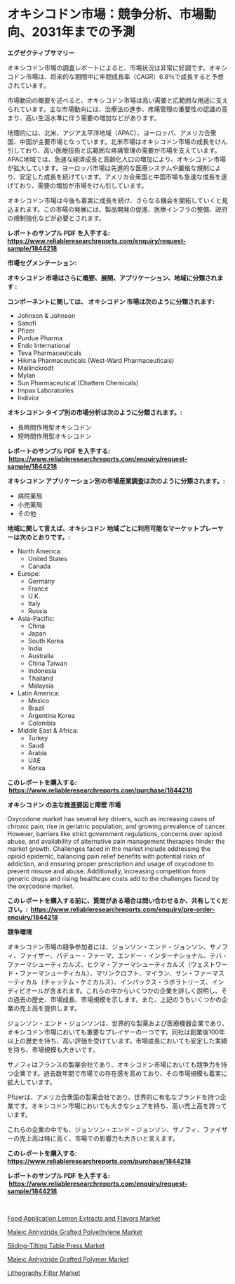 <p><h1>オキシコドン市場：競争分析、市場動向、2031年までの予測</h1></p><p><strong>エグゼクティブサマリー</strong></p>
<p><p>オキシコドン市場の調査レポートによると、市場状況は非常に好調です。オキシコドン市場は、将来的な期間中に年間成長率（CAGR）6.8％で成長すると予想されています。</p><p>市場動向の概要を述べると、オキシコドン市場は高い需要と広範囲な用途に支えられています。主な市場動向には、治療法の進歩、疼痛管理の重要性の認識の高まり、高い生活水準に伴う需要の増加などがあります。</p><p>地理的には、北米、アジア太平洋地域（APAC）、ヨーロッパ、アメリカ合衆国、中国が主要市場となっています。北米市場はオキシコドン市場の成長をけん引しており、高い医療技術と広範囲な疼痛管理の需要が市場を支えています。APAC地域では、急速な経済成長と高齢化人口の増加により、オキシコドン市場が拡大しています。ヨーロッパ市場は先進的な医療システムや厳格な規制により、安定した成長を続けています。アメリカ合衆国と中国市場も急速な成長を遂げており、需要の増加が市場をけん引しています。</p><p>オキシコドン市場は今後も着実に成長を続け、さらなる機会を開拓していくと見込まれます。この市場の発展には、製品開発の促進、医療インフラの整備、政府の規制強化などが必要とされます。</p></p>
<p><strong>レポートのサンプル PDF を入手する: <a href="https://www.reliableresearchreports.com/enquiry/request-sample/1844218">https://www.reliableresearchreports.com/enquiry/request-sample/1844218</a></strong></p>
<p><strong>市場セグメンテーション:</strong></p>
<p><strong> オキシコドン 市場はさらに概要、展開、アプリケーション、地域に分類されます :</strong></p>
<p><strong>コンポーネントに関しては、 オキシコドン 市場は次のように分類されます: &nbsp;</strong></p>
<p><ul><li>Johnson & Johnson</li><li>Sanofi</li><li>Pfizer</li><li>Purdue Pharma</li><li>Endo International</li><li>Teva Pharmaceuticals</li><li>Hikma Pharmaceuticals (West-Ward Pharmaceuticals)</li><li>Mallinckrodt</li><li>Mylan</li><li>Sun Pharmaceutical (Chattem Chemicals)</li><li>Impax Laboratories</li><li>Indivior</li></ul></p>
<p><strong> オキシコドン タイプ別の市場分析は次のように分類されます。:</strong></p>
<p><ul><li>長時間作用型オキシコドン</li><li>短時間作用型オキシコドン</li></ul></p>
<p><strong>レポートのサンプル PDF を入手する: &nbsp;<a href="https://www.reliableresearchreports.com/enquiry/request-sample/1844218">https://www.reliableresearchreports.com/enquiry/request-sample/1844218</a></strong></p>
<p><strong> オキシコドン アプリケーション別の市場産業調査は次のように分類されます。:</strong></p>
<p><ul><li>病院薬局</li><li>小売薬局</li><li>その他</li></ul></p>
<p><strong>地域に関して言えば、オキシコドン 地域ごとに利用可能なマーケットプレーヤーは次のとおりです。:</strong></p>
<p><ul>
    <li>
        North America:
        <ul>
            <li>United States</li>
            <li>Canada</li>
        </ul>
    </li>
    <li>
        Europe:
        <ul>
            <li>Germany</li>
            <li>France</li>
            <li>U.K.</li>
            <li>Italy</li>
            <li>Russia</li>
        </ul>
    </li>
    <li>
        Asia-Pacific:
        <ul>
            <li>China</li>
            <li>Japan</li>
            <li>South Korea</li>
            <li>India</li>
            <li>Australia</li>
            <li>China Taiwan</li>
            <li>Indonesia</li>
            <li>Thailand</li>
            <li>Malaysia</li>
        </ul>
    </li>
    <li>
        Latin America:
        <ul>
            <li>Mexico</li>
            <li>Brazil</li>
            <li>Argentina Korea</li>
            <li>Colombia</li>
        </ul>
    </li>
    <li>
        Middle East & Africa:
        <ul>
            <li>Turkey</li>
            <li>Saudi</li>
            <li>Arabia</li>
            <li>UAE</li>
            <li>Korea</li>
        </ul>
    </li>
    </ul></p>
<p><strong>このレポートを購入する: &nbsp;<a href="https://www.reliableresearchreports.com/purchase/1844218">https://www.reliableresearchreports.com/purchase/1844218</a></strong></p>
<p><strong>オキシコドン の主な推進要因と障壁 市場</strong></p>
<p><p>Oxycodone market has several key drivers, such as increasing cases of chronic pain, rise in geriatric population, and growing prevalence of cancer. However, barriers like strict government regulations, concerns over opioid abuse, and availability of alternative pain management therapies hinder the market growth. Challenges faced in the market include addressing the opioid epidemic, balancing pain relief benefits with potential risks of addiction, and ensuring proper prescription and usage of oxycodone to prevent misuse and abuse. Additionally, increasing competition from generic drugs and rising healthcare costs add to the challenges faced by the oxycodone market.</p></p>
<p><strong>このレポートを購入する前に、質問がある場合は問い合わせるか、共有してください。:&nbsp; <a href="https://www.reliableresearchreports.com/enquiry/pre-order-enquiry/1844218">https://www.reliableresearchreports.com/enquiry/pre-order-enquiry/1844218</a></strong></p>
<p><strong>競争環境</strong></p>
<p><p>オキシコドン市場の競争参加者には、ジョンソン・エンド・ジョンソン、サノフィ、ファイザー、パデュー・ファーマ、エンドー・インターナショナル、テバ・ファーマシューティカルズ、ヒクマ・ファーマシューティカルズ（ウェストワード・ファーマシューティカル）、マリンクロフト、マイラン、サン・ファーマスーティカル（チャッテム・ケミカルス）、インパックス・ラボラトリーズ、インディビオールが含まれます。これらの中からいくつかの企業を詳しく説明し、その過去の歴史、市場成長、市場規模を示します。また、上記のうちいくつかの企業の売上高を提供します。</p><p>ジョンソン・エンド・ジョンソンは、世界的な製薬および医療機器企業であり、オキシコドン市場においても重要なプレイヤーの一つです。同社は創業後100年以上の歴史を持ち、高い評価を受けています。市場成長においても安定した実績を持ち、市場規模も大きいです。</p><p>サノフィはフランスの製薬会社であり、オキシコドン市場においても競争力を持つ企業です。過去数年間で市場での存在感を高めており、その市場規模も着実に拡大しています。</p><p>Pfizerは、アメリカ合衆国の製薬会社であり、世界的に有名なブランドを持つ企業です。オキシコドン市場においても大きなシェアを持ち、高い売上高を誇っています。</p><p>これらの企業の中でも、ジョンソン・エンド・ジョンソン、サノフィ、ファイザーの売上高は特に高く、市場での影響力も大きいと言えます。</p></p>
<p><strong>このレポートを購入する: &nbsp; <a href="https://www.reliableresearchreports.com/purchase/1844218">https://www.reliableresearchreports.com/purchase/1844218</a></strong></p>
<p><strong>レポートのサンプル PDF を入手する: &nbsp;<a href="https://www.reliableresearchreports.com/enquiry/request-sample/1844218">https://www.reliableresearchreports.com/enquiry/request-sample/1844218</a></strong><strong></strong></p>
<p>&nbsp;</p>
<p><p><a href="https://acidic-farm-354.notion.site/Food-Application-Lemon-Extracts-and-Flavors-Market-Research-Report-Unlocks-Analysis-on-the-Market-Fi-aa280b256cac4c5f95c175f2d42ad90a">Food Application Lemon Extracts and Flavors Market</a></p><p><a href="https://view.publitas.com/reportprime-1/maleic-anhydride-grafted-polyethylene-market-analysis-and-market-size-global-industry-overview-market-segmentation-and-forecast-2024-to-2031/">Maleic Anhydride Grafted Polyethylene Market</a></p><p><a href="https://github.com/jsmusil/Market-Research-Report-List-2/blob/main/sliding-tilting-table-press-market.md">Sliding-Tilting Table Press Market</a></p><p><a href="https://view.publitas.com/reportprime-1/maleic-anhydride-grafted-polymer-market-size-reflecting-a-forecast-till-2031-market-by-type-by-application-and-by-geography/">Maleic Anhydride Grafted Polymer Market</a></p><p><a href="https://github.com/bmorecock/Market-Research-Report-List-2/blob/main/lithography-filter-market.md">Lithography Filter Market</a></p></p>
